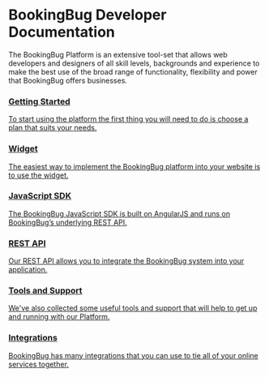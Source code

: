 # BookingBug Developer Documentation

The BookingBug Platform is an extensive tool-set that allows web developers and designers of all skill levels, backgrounds and experience to make the best use of the broad range of functionality, flexibility and power that BookingBug offers businesses.

<div class="card card-large">
  <div class="card__link">
    <a href="/docs/getting-started/choosing-a-plan">
      <i class="fa fa-4x fa-fw fa-map-signs"></i>
      <h3>Getting Started</h3>
      <p>To start using the platform the first thing you will need to do is choose a plan that suits your needs.</p>
    </a>
  </div>
</div>

<div class="card card-large">
  <div class="card__link">
    <a href="/docs/widget">
      <i class="fa fa-4x fa-fw fa-code"></i>
      <h3>Widget</h3>
      <p>The easiest way to implement the BookingBug platform into your website is to use the widget.</p>
    </a>
  </div>
</div>

<div class="card card-large">
  <div class="card__link">
    <a href="/docs/javascript-sdk">
      <i class="fa fa-4x fa-fw fa-code-fork"></i>
      <h3>JavaScript SDK</h3>
      <p>The BookingBug JavaScript SDK is built on AngularJS and runs on BookingBug’s underlying REST API.</p>
    </a>
  </div>
</div>

<div class="card card-large">
  <div class="card__link">
    <a href="/docs/rest-api">
      <i class="fa fa-4x fa-fw fa-terminal"></i>
      <h3>REST API</h3>
      <p>Our REST API allows you to integrate the BookingBug system into your application.</p>
    </a>
  </div>
</div>

<div class="card card-large">
  <div class="card__link">
    <a href="/docs/newsletter">
      <i class="fa fa-4x fa-fw fa-support"></i>
      <h3>Tools and Support</h3>
      <p>We've also collected some useful tools and support that will help to get up and running with our Platform.</p>
    </a>
  </div>
</div>

<div class="card card-large">
  <div class="card__link">
    <a href="/docs/integrations/enterprise">
      <i class="fa fa-4x fa-fw fa-plug"></i>
      <h3>Integrations</h3>
      <p>BookingBug has many integrations that you can use to tie all of your online services together.</p>
    </a>
  </div>
</div>

<!-- 
## Set up your platform
To start using the platform the first thing you will need to do is choose a plan that suits your needs. If none of the service levels available meet your needs, then you may require an enterprise account. To find out more contact [BookingBug for a quote](https://www.bookingbug.co.uk/contact).

[Get Started by choosing a plan](docs/getting-started/choosing-a-plan)

## Widget

The easiest way to implement the BookingBug platform into your website is to use the widget. This widget is a snippet of code that can be embedded into any web page.

[Get Started with the Widget](docs/widget)

## JavaScript SDK

The BookingBug JavaScript SDK is built on AngularJS and runs on BookingBug’s underlying REST API. This is the easiest way to implement the BookingBug service into your application.

[Get Started with the JavaScript SDK](docs/javascript-sdk)

## REST API

Our REST API allows you to integrate the BookingBug system into your application. You have more power over the way it integrates compared to the JavaScipt SDK. This is great if you want to integrate the platform with a native mobile app. However for most websites the JavaScript SDK should provide you with all that you need.

[Get Started with the REST SDK](docs/rest-api)

## Integrations

BookingBug has many integrations that you can use to tie all of your online services together. These include SagePay, PayPal, Stripe, Sales Force and more.

[View all Integrations](docs/integrations/enterprise) -->

<!-- ## Designer

The designer allows you to customise your booking journey with ease. You can add text to your booking journey change the colours and the layout. You can then export your final code and place it on your website.

[Get Started with the REST SDK](/designer) -->

<!-- ## Experts

We only offer custom integrations and bespoke booking journeys to our enterprise customers. As an SME customer, you may want help getting set up or commission development of a customised booking journey to suit your needs. As such we offer an experts directory to help you find an agency to work with.

[Find an Expert](/experts) -->

<!--## Tools and Support

We've also collected some useful tools that will help to get up and running with our Platform.

[Find an Expert](/javascript-sdk)-->
